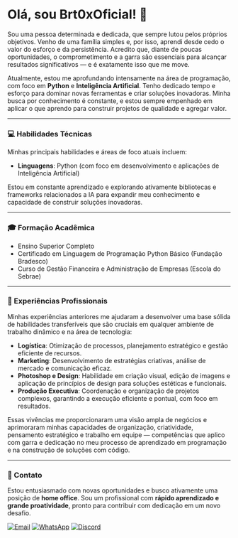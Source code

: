 # Olá, sou Brt0xOficial! 👋

Sou uma pessoa determinada e dedicada, que sempre lutou pelos próprios objetivos. Venho de uma família simples e, por isso, aprendi desde cedo o valor do esforço e da persistência. Acredito que, diante de poucas oportunidades, o comprometimento e a garra são essenciais para alcançar resultados significativos — e é exatamente isso que me move.

Atualmente, estou me aprofundando intensamente na área de programação, com foco em **Python** e **Inteligência Artificial**. Tenho dedicado tempo e esforço para dominar novas ferramentas e criar soluções inovadoras. Minha busca por conhecimento é constante, e estou sempre empenhado em aplicar o que aprendo para construir projetos de qualidade e agregar valor.

---

### 💻 Habilidades Técnicas

Minhas principais habilidades e áreas de foco atuais incluem:

-   **Linguagens**: Python (com foco em desenvolvimento e aplicações de Inteligência Artificial)

Estou em constante aprendizado e explorando ativamente bibliotecas e frameworks relacionados a IA para expandir meu conhecimento e capacidade de construir soluções inovadoras.

---

### 🎓 Formação Acadêmica

- Ensino Superior Completo
- Certificado em Linguagem de Programação Python Básico (Fundação Bradesco)
- Curso de Gestão Financeira e Administração de Empresas (Escola do Sebrae)

---

### 💼 Experiências Profissionais

Minhas experiências anteriores me ajudaram a desenvolver uma base sólida de habilidades transferíveis que são cruciais em qualquer ambiente de trabalho dinâmico e na área de tecnologia:

-   **Logística**: Otimização de processos, planejamento estratégico e gestão eficiente de recursos.
-   **Marketing**: Desenvolvimento de estratégias criativas, análise de mercado e comunicação eficaz.
-   **Photoshop e Design**: Habilidade em criação visual, edição de imagens e aplicação de princípios de design para soluções estéticas e funcionais.
-   **Produção Executiva**: Coordenação e organização de projetos complexos, garantindo a execução eficiente e pontual, com foco em resultados.

Essas vivências me proporcionaram uma visão ampla de negócios e aprimoraram minhas capacidades de organização, criatividade, pensamento estratégico e trabalho em equipe — competências que aplico com garra e dedicação no meu processo de aprendizado em programação e na construção de soluções com código.

---

### 📧 Contato

Estou entusiasmado com novas oportunidades e busco ativamente uma posição de **home office**. Sou um profissional com **rápido aprendizado e grande proatividade**, pronto para contribuir com dedicação em um novo desafio.

[![Email](https://img.shields.io/badge/Email-brt.prodg%40gmail.com-blue?style=for-the-badge&logo=gmail)](mailto:brt.prodg@gmail.com)
[![WhatsApp](https://img.shields.io/badge/WhatsApp-+55%2021%2098064--9505-25D366?style=for-the-badge&logo=whatsapp&logoColor=white)](https://wa.me/5521980649505)
[![Discord](https://img.shields.io/badge/Discord-brt0x-7289DA?style=for-the-badge&logo=discord&logoColor=white)](https://discord.gg/mUek6zzy)
